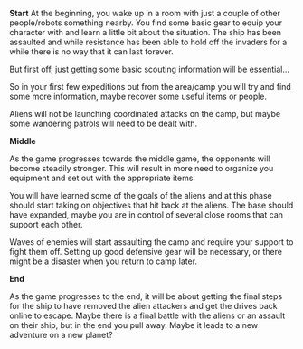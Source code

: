 
**Start**
At the beginning, you wake up in a room with just a couple of other people/robots something nearby. 
You find some basic gear to equip your character with and learn a little bit about the situation.
The ship has been assaulted and while resistance has been able to hold off the invaders for a while
there is no way that it can last forever.

But first off, just getting some basic scouting information will be essential...

So in your first few expeditions out from the area/camp you will try and find some more information, maybe recover
some useful items or people. 

Aliens will not be launching coordinated attacks on the camp, but maybe some wandering patrols will need to be
dealt with.


**Middle**

As the game progresses towards the middle game, the opponents will become steadily stronger. This will result in
more need to organize you equipment and set out with the appropriate items.

You will have learned some of the goals of the aliens and at this phase should start taking on objectives that hit
back at the aliens. The base should have expanded, maybe you are in control of several close rooms that can
support each other.

Waves of enemies will start assaulting the camp and require your support to fight them off. Setting up good 
defensive gear will be necessary, or there might be a disaster when you return to camp later.


**End**

As the game progresses to the end, it will be about getting the final steps for the ship to have removed 
the alien attackers and get the drives back online to escape. Maybe there is a final battle with the aliens
or an assault on their ship, but in the end you pull away. Maybe it leads to a new adventure on a new planet?